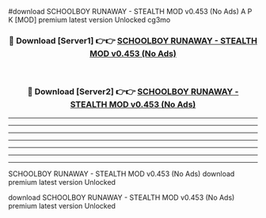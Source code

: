 #download SCHOOLBOY RUNAWAY - STEALTH MOD v0.453 (No Ads) A P K [MOD] premium latest version Unlocked cg3mo 



<div align="center">
<h3>🔴 Download [Server1] 👉👉 <a href="https://apkdownload3.web.app/">SCHOOLBOY RUNAWAY - STEALTH MOD v0.453 (No Ads)</a></h3><br>

<h3>🔴 Download [Server2] 👉👉 <a href="https://apkdownload3.web.app/">SCHOOLBOY RUNAWAY - STEALTH MOD v0.453 (No Ads)</a></h3>
</div>





----------------------------------------------------------

----------------------------------------------------------

----------------------------------------------------------

----------------------------------------------------------

----------------------------------------------------------

----------------------------------------------------------

----------------------------------------------------------

SCHOOLBOY RUNAWAY - STEALTH MOD v0.453 (No Ads) download premium latest version Unlocked

download SCHOOLBOY RUNAWAY - STEALTH MOD v0.453 (No Ads) premium latest version Unlocked
